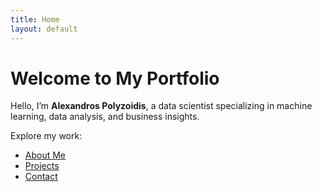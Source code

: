 ```yaml
---
title: Home
layout: default
---
```


# Welcome to My Portfolio

Hello, I’m **Alexandros Polyzoidis**, a data scientist specializing in machine learning, data analysis, and business insights.

Explore my work:

- [About Me](about.md)
- [Projects](projects.md)
- [Contact](contact.md)
